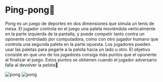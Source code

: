 # Ping-pong🥎
Pong es un juego de deportes en dos dimensiones que simula un tenis de mesa.
El jugador controla en el juego una paleta moviéndola verticalmente en la parte izquierda de la pantalla,
y puede competir tanto contra un oponente controlado por computadora,
como con otro jugador humano que controla una segunda paleta en la parte opuesta.
Los jugadores pueden usar las paletas para pegarle a la pelota hacia un lado u otro.
El objetivo consiste en que uno de los jugadores consiga más puntos que el oponente al finalizar el juego.
Estos puntos se obtienen cuando el jugador adversario falla al devolver la pelota👾

<image src = "screen shorts\Captura de pantalla_20221212_161052.png" alt="pong" >

<image src = "screen shorts\Captura de pantalla_20221212_161638.png" alt="pong" >
